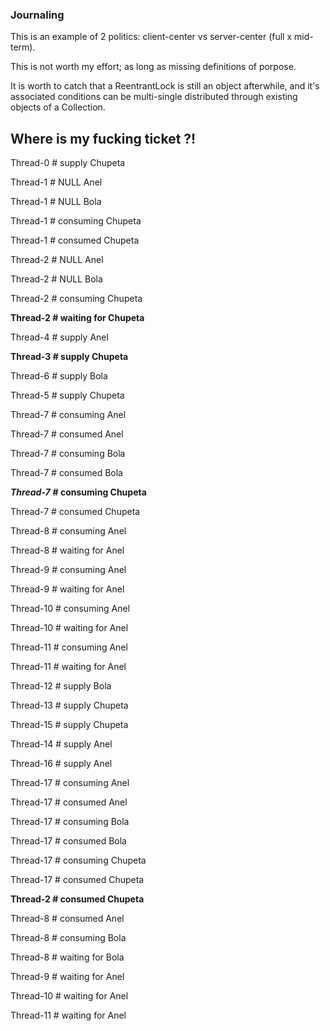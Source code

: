 ### Journaling ###

This is an example of 2 politics: client-center vs server-center (full x mid-term).

This is not worth my effort; as long as missing definitions of porpose.

It is worth to catch that a ReentrantLock is still an object afterwhile, and it's associated conditions can be multi-single distributed through existing objects of a Collection.


## Where is my fucking ticket ?! ##
Thread-0 # supply Chupeta

Thread-1 # NULL Anel

Thread-1 # NULL Bola

Thread-1 # consuming Chupeta

Thread-1 # consumed Chupeta

Thread-2 # NULL Anel

Thread-2 # NULL Bola

Thread-2 # consuming Chupeta

**Thread-2 # waiting for Chupeta**

Thread-4 # supply Anel

**Thread-3 # supply Chupeta**

Thread-6 # supply Bola

Thread-5 # supply Chupeta

Thread-7 # consuming Anel

Thread-7 # consumed Anel

Thread-7 # consuming Bola

Thread-7 # consumed Bola

***Thread-7*** **# consuming Chupeta**

Thread-7 # consumed Chupeta

Thread-8 # consuming Anel

Thread-8 # waiting for Anel

Thread-9 # consuming Anel

Thread-9 # waiting for Anel

Thread-10 # consuming Anel

Thread-10 # waiting for Anel

Thread-11 # consuming Anel

Thread-11 # waiting for Anel

Thread-12 # supply Bola

Thread-13 # supply Chupeta

Thread-15 # supply Chupeta

Thread-14 # supply Anel

Thread-16 # supply Anel

Thread-17 # consuming Anel

Thread-17 # consumed Anel

Thread-17 # consuming Bola

Thread-17 # consumed Bola

Thread-17 # consuming Chupeta

Thread-17 # consumed Chupeta

**Thread-2 # consumed Chupeta**

Thread-8 # consumed Anel

Thread-8 # consuming Bola

Thread-8 # waiting for Bola

Thread-9 # waiting for Anel

Thread-10 # waiting for Anel

Thread-11 # waiting for Anel
